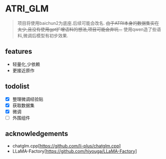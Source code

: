 # ATRI_GLM
> 项目将使用baichun2为底座.后续可能会改名.
> ~~由于ATRI本身的数据集实在太少,且没有使用gpt扩增语料的想法,项目可能会弃坑...~~
> 使用qwen造了些语料,微调后模型有初步效果.

## features

+ 轻量化,少依赖
+ 更接近原作

## todolist

+ [x] 整理微调经验贴
+ [x] 获取数据集
+ [x] 微调
+ [ ] 外围组件

## acknowledgements

+ chatglm.cpp[https://github.com/li-plus/chatglm.cpp]
+ LLaMA-Factory[https://github.com/hiyouga/LLaMA-Factory]
